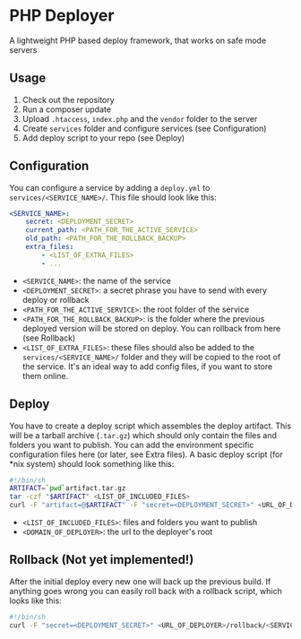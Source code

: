 # PHP Deployer

A lightweight PHP based deploy framework, that works on safe mode servers

## Usage

1. Check out the repository
2. Run a composer update
3. Upload `.htaccess`, `index.php` and the `vendor` folder to the server
4. Create `services` folder and configure services (see Configuration)
5. Add deploy script to your repo (see Deploy)

## Configuration

You can configure a service by adding a `deploy.yml` to `services/<SERVICE_NAME>/`.
This file should look like this:

```yaml
<SERVICE_NAME>:
    secret: <DEPLOYMENT_SECRET>
    current_path: <PATH_FOR_THE_ACTIVE_SERVICE>
    old_path: <PATH_FOR_THE_ROLLBACK_BACKUP>
    extra_files:
        - <LIST_OF_EXTRA_FILES>
        - ...
```

- `<SERVICE_NAME>`: the name of the service
- `<DEPLOYMENT_SECRET>`: a secret phrase you have to send with every deploy or rollback
- `<PATH_FOR_THE_ACTIVE_SERVICE>`: the root folder of the service
- `<PATH_FOR_THE_ROLLBACK_BACKUP>`: is the folder where the previous deployed version
will be stored on deploy. You can rollback from here (see Rollback)
- `<LIST_OF_EXTRA_FILES>`: these files should also be added to the `services/<SERVICE_NAME>/`
folder and they will be copied to the root of the service. It's an ideal way to add config
files, if you want to store them online.

## Deploy

You have to create a deploy script which assembles the deploy artifact. This will be a
tarball archive (`.tar.gz`) which should only contain the files and folders you want to publish.
You can add the environment specific configuration files here (or later, see Extra files). A basic
deploy script (for *nix system) should look something like this:

```sh
#!/bin/sh
ARTIFACT=`pwd`artifact.tar.gz
tar -czf "$ARTIFACT" <LIST_OF_INCLUDED_FILES>
curl -F "artifact=@$ARTIFACT" -F "secret=<DEPLOYMENT_SECRET>" <URL_OF_DEPLOYER>/deploy/<SERVICE_NAME>
```

- `<LIST_OF_INCLUDED_FILES>`: files and folders you want to publish
- `<DOMAIN_OF_DEPLOYER>`: the url to the deployer's root

## Rollback (Not yet implemented!)

After the initial deploy every new one will back up the previous build. If anything goes wrong
you can easily roll back with a rollback script, which looks like this:

```sh
#!/bin/sh
curl -F "secret=<DEPLOYMENT_SECRET>" <URL_OF_DEPLOYER>/rollback/<SERVICE_NAME>
```
